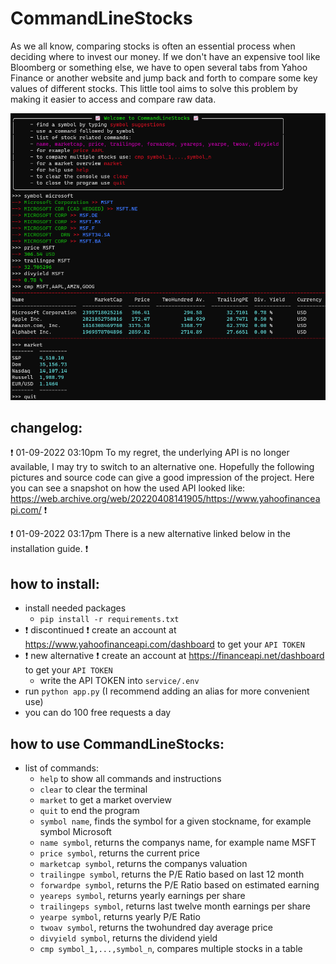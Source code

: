 # CommandLineStocks
As we all know, comparing stocks is often an essential process when deciding where to invest our money. If we don't have an expensive tool like Bloomberg or something else, we have to open several tabs from Yahoo Finance or another website and jump back and forth to compare some key values of different stocks. This little tool aims to solve this problem by making it easier to access and compare raw data.

![Screenshot](misc/example1.png)

## changelog:

:heavy_exclamation_mark: 01-09-2022 03:10pm To my regret, the underlying API is no longer available, I may try to switch to an alternative one. Hopefully the following pictures and source code can give a good impression of the project. Here you can see a snapshot on how the used API looked like: https://web.archive.org/web/20220408141905/https://www.yahoofinanceapi.com/ :heavy_exclamation_mark:

:heavy_exclamation_mark: 01-09-2022 03:17pm There is a new alternative linked below in the installation guide. :heavy_exclamation_mark:

## how to install:
  - install needed packages
    - `pip install -r requirements.txt`
  - :heavy_exclamation_mark: discontinued :heavy_exclamation_mark: create an account at https://www.yahoofinanceapi.com/dashboard to get your `API TOKEN`
  - :heavy_exclamation_mark: new alternative :heavy_exclamation_mark: create an account at https://financeapi.net/dashboard to get your `API TOKEN`
    - write the API TOKEN into `service/.env`
  - run `python app.py` (I recommend adding an alias for more convenient use)
  - you can do 100 free requests a day

## how to use CommandLineStocks:
  - list of commands:
      - `help` to show all commands and instructions
      - `clear` to clear the terminal
      - `market` to get a market overview
      - `quit` to end the program
      - `symbol name`, finds the symbol for a given stockname, for example symbol Microsoft
      - `name symbol`, returns the companys name, for example name MSFT
      - `price symbol`, returns the current price
      - `marketcap symbol`, returns the companys valuation
      - `trailingpe symbol`, returns the P/E Ratio based on last 12 month
      - `forwardpe symbol`, returns the P/E Ratio based on estimated earning
      - `yeareps symbol`, returns yearly earnings per share
      -  `trailingeps symbol`, returns last twelve month earnings per share
      - `yearpe symbol`, returns yearly P/E Ratio
      - `twoav symbol`, returns the twohundred day average price 
      - `divyield symbol`, returns the dividend yield
      - `cmp symbol_1,...,symbol_n`, compares multiple stocks in a table
